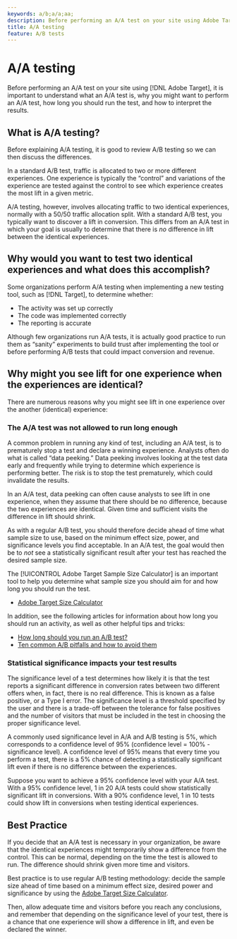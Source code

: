 ```yaml
---
keywords: a/b;a/a;aa;
description: Before performing an A/A test on your site using Adobe Target, it is important to understand what an A/A test is, why you might want to perform an A/A test, how long you should run the test, and how to interpret the results.
title: A/A testing
feature: A/B tests
---
```


# A/A testing

Before performing an A/A test on your site using [!DNL Adobe Target], it is important to understand what an A/A test is, why you might want to perform an A/A test, how long you should run the test, and how to interpret the results.

## What is A/A testing?

Before explaining A/A testing, it is good to review A/B testing so we can then discuss the differences.

In a standard A/B test, traffic is allocated to two or more different experiences. One experience is typically the “control” and variations of the experience are tested against the control to see which experience creates the most lift in a given metric.

A/A testing, however, involves allocating traffic to two identical experiences, normally with a 50/50 traffic allocation split. With a standard A/B test, you typically want to discover a lift in conversion. This differs from an A/A test in which your goal is usually to determine that there is *no* difference in lift between the identical experiences.

## Why would you want to test two identical experiences and what does this accomplish?

Some organizations perform A/A testing when implementing a new testing tool, such as [!DNL Target], to determine whether:

* The activity was set up correctly
* The code was implemented correctly
* The reporting is accurate

Although few organizations run A/A tests, it is actually good practice to run them as “sanity” experiments to build trust after implementing the tool or before performing A/B tests that could impact conversion and revenue.

## Why might you see lift for one experience when the experiences are identical?

There are numerous reasons why you might see lift in one experience over the another (identical) experience:

### The A/A test was not allowed to run long enough

A common problem in running any kind of test, including an A/A test, is to prematurely stop a test and declare a winning experience. Analysts often do what is called “data peeking.” Data peeking involves looking at the test data early and frequently while trying to determine which experience is performing better. The risk is to stop the test prematurely, which could invalidate the results.

In an A/A test, data peeking can often cause analysts to see lift in one experience, when they assume that there should be no difference, because the two experiences are identical. Given time and sufficient visits the difference in lift should shrink.

As with a regular A/B test, you should therefore decide ahead of time what sample size to use, based on the minimum effect size, power, and significance levels you find acceptable. In an A/A test, the goal would then be to *not* see a statistically significant result after your test has reached the desired sample size.

The [!UICONTROL Adobe Target Sample Size Calculator] is an important tool to help you determine what sample size you should aim for and how long you should run the test.

* [Adobe Target Size Calculator](/help/c-activities/t-test-ab/sample-size-determination.md#section_6B8725BD704C4AFE939EF2A6B6E834E6)

In addition, see the following articles for information about how long you should run an activity, as well as other helpful tips and tricks:

* [How long should you run an A/B test?](/help/c-activities/t-test-ab/sample-size-determination.md)
* [Ten common A/B pitfalls and how to avoid them](/help/c-activities/t-test-ab/common-ab-testing-pitfalls.md)

### Statistical significance impacts your test results

The significance level of a test determines how likely it is that the test reports a significant difference in conversion rates between two different offers when, in fact, there is no real difference. This is known as a false positive, or a Type I error. The significance level is a threshold specified by the user and there is a trade-off between the tolerance for false positives and the number of visitors that must be included in the test in choosing the proper significance level.

A commonly used significance level in A/A and A/B testing is 5%, which corresponds to a confidence level of 95% (confidence level = 100% - significance level). A confidence level of 95% means that every time you perform a test, there is a 5% chance of detecting a statistically significant lift even if there is no difference between the experiences.
 
Suppose you want to achieve a 95% confidence level with your A/A test. With a 95% confidence level, 1 in 20 A/A tests could show statistically significant lift in conversions. With a 90% confidence level, 1 in 10 tests could show lift in conversions when testing identical experiences.

## Best Practice

If you decide that an A/A test is necessary in your organization, be aware that the identical experiences might temporarily show a difference from the control. This can be normal, depending on the time the test is allowed to run. The difference should shrink given more time and visitors.

Best practice is to use regular A/B testing methodology: decide the sample size ahead of time based on a minimum effect size, desired power and significance by using the [Adobe Target Size Calculator](/help/c-activities/t-test-ab/sample-size-determination.md#section_6B8725BD704C4AFE939EF2A6B6E834E6).

Then, allow adequate time and visitors before you reach any conclusions, and remember that depending on the significance level of your test, there is a chance that one experience will show a difference in lift, and even be declared the winner.
